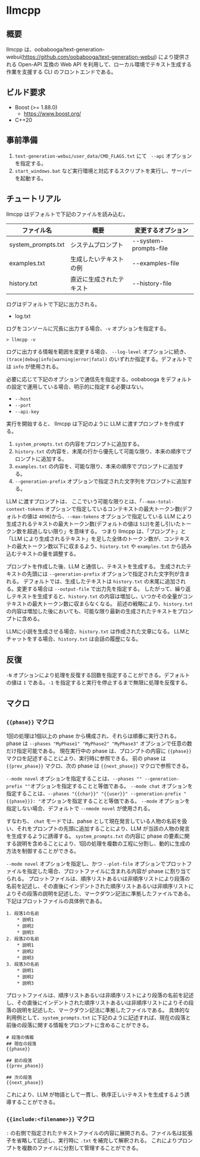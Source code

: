 # llmcpp

## 概要
llmcpp は、oobabooga/text-generation-webui(https://github.com/oobabooga/text-generation-webui) により提供される Open-API 互換の Web API を利用して、ローカル環境でテキスト生成する作業を支援する CLI のフロントエンドである。

## ビルド要求
* Boost (>= 1.88.0)
	* https://www.boost.org/
* C++20

## 事前準備
1. `text-generation-webui/user_data/CMD_FLAGS.txt` にて ` --api` オプションを指定する。
2. `start_windows.bat` など実行環境と対応するスクリプトを実行し、サーバーを起動する。

## チュートリアル
llmcpp はデフォルトで下記のファイルを読み込む。

| ファイル名 | 概要 | 変更するオプション |
| --- | --- | --- |
| system_prompts.txt | システムプロンプト | --system-prompts-file |
| examples.txt | 生成したいテキストの例 | --examples-file |
| history.txt | 直近に生成されたテキスト | --history-file |

ログはデフォルトで下記に出力される。

* log.txt

ログをコンソールに冗長に出力する場合、`-v` オプションを指定する。

```
> llmcpp -v
```

ログに出力する情報を範囲を変更する場合、 `--log-level` オプションに続き、`(trace|debug|info|warning|error|fatal)` のいずれか指定する。デフォルトでは `info` が使用される。

必要に応じて下記のオプションで通信先を指定する。oobabooga をデフォルトの設定で運用している場合、明示的に指定する必要はない。

* `--host`
* `--port`
* `--api-key`

実行を開始すると、 llmcpp は下記のように LLM に渡すプロンプトを作成する。

1. `system_prompts.txt` の内容をプロンプトに追加する。
2. `history.txt` の内容を、末尾の行から優先して可能な限り、本来の順序でプロンプトに追加する。
3. `examples.txt` の内容を、可能な限り、本来の順序でプロンプトに追加する。
4. `--generation-prefix` オプションで指定された文字列をプロンプトに追加する。

LLM に渡すプロンプトは、
ここでいう可能な限りとは、「`--max-total-context-tokens` オプションで指定しているコンテキストの最大トークン数(デフォルトの値は `4096`)から、`--max-tokens` オプションで指定している LLM により生成されるテキストの最大トークン数(デフォルトの値は `512`)を差し引いたトークン数を超過しない限り」を意味する。
つまり llmcpp は、「プロンプト」と「LLM により生成されるテキスト」を足した全体のトークン数が、コンテキストの最大トークン数以下に収まるよう、`history.txt` や `examples.txt` から読み込むテキストの量を調整する。

プロンプトを作成した後、LLM と通信し、テキストを生成する。
生成されたテキストの先頭には `--generation-prefix` オプションで指定された文字列が含まれる。
デフォルトでは、生成したテキストは `history.txt` の末尾に追加される。変更する場合は `--output-file` で出力先を指定する。
したがって、繰り返しテキストを生成すると、`history.txt` の内容は増加し、いつかその全量がコンテキストの最大トークン数に収まらなくなる。
前述の戦略により、`history.txt` の内容は増加した後においても、可能な限り最新の生成されたテキストをプロンプトに含める。

LLMに小説を生成させる場合、`history.txt` は作成された文章になる。
LLMとチャットをする場合、`history.txt` は会話の履歴になる。

## 反復
`-N` オプションにより処理を反復する回数を指定することができる。デフォルトの値は `1` である。`-1` を指定すると実行を停止するまで無限に処理を反復する。


## マクロ

### `{{phase}}` マクロ
1回の処理は1個以上の phase から構成され、それらは順番に実行される。
phase は `--phases "MyPhase1" "MyPhase2" "MyPhase3"` オプションで任意の数だけ指定可能である。 
現在実行中の phase は、プロンプトの内容に `{{phase}}` マクロを記述することにより、実行時に参照できる。
前の phase は `{{prev_phase}}` マクロ、次の phase は `{{next_phase}}` マクロで参照できる。

`--mode novel` オプションを指定することは、`--phases "" --generation-prefix ""`オプションを指定することと等価である。
`--mode chat` オプションを指定することは、`--phases "{{char}}" "{{user}}" --generation-prefix "{{phase}}}: "`オプションを指定することと等価である。
`--mode` オプションを指定しない場合、デフォルトで `--nmode novel` が使用される。

すなわち、 `chat` モードでは、pahse として現在発言している人物の名前を扱い、それをプロンプトの先頭に追加することにより、LLM が当該の人物の発言を生成するように誘導する。
`system_prompts.txt` の内容に phase の要素に関する説明を含めることにより、1回の処理を複数の工程に分割し、動的に生成の方法を制御することができる。

`--mode novel` オプションを指定し、かつ `--plot-file` オプションでプロットファイルを指定した場合、プロットファイルに含まれる内容が phase に割り当てられる。
プロットファイルは、順序リストあるいは非順序リストにより段落の名前を記述し、その直後にインデントされた順序リストあるいは非順序リストによりその段落の説明を記述した、マークダウン記法に準拠したファイルである。下記はプロットファイルの具体例である。

```
1. 段落1の名前
    * 説明1
    * 説明2
    * 説明3
2. 段落2の名前
    * 説明1
    * 説明2
    * 説明3
3. 段落3の名前
    * 説明1
    * 説明2
    * 説明3
```

プロットファイルは、順序リストあるいは非順序リストにより段落の名前を記述し、その直後にインデントされた順序リストあるいは非順序リストによりその段落の説明を記述した、マークダウン記法に準拠したファイルである。
具体的な利用例として、`system_prompts.txt` に下記のように記述すれば、現在の段落と前後の段落に関する情報をプロンプトに含めることができる。

```
# 段落の情報
## 現在の段落
{{phase}}

## 前の段落
{{prev_phase}}

## 次の段落
{{next_phase}}
```

これにより、LLM が物語として一貫し、秩序正しいテキストを生成するよう誘導することができる。

### `{{include:<filename>}}` マクロ
`:` の右側で指定されたテキストファイルの内容に展開される。ファイル名は拡張子を省略して記述し、実行時に `.txt` を補完して解釈される。
これによりプロンプトを複数のファイルに分割して管理することができる。